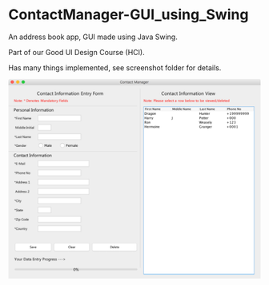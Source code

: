 # ContactManager-GUI_using_Swing
An address book app, GUI made using Java Swing.

Part of our Good UI Design Course (HCI).

Has many things implemented, see screenshot folder for details.



![alt Contact Manager pic](https://github.com/aroradhruv03/ContactManager-GUI_using_Swing/blob/master/screenshots/1.MainScreen.png)

